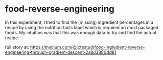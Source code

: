 # food-reverse-engineering

In this experiment, I tried to find the (missing) ingredient percentages in a recipe by using the nutrition facts label which is required on most packaged foods. My intuition was that this was enough data to try and find the actual recipe.

full story at: https://medium.com/@jctestud/food-ingredient-reverse-engineering-through-gradient-descent-2a8d3880dd81
